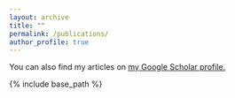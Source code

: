 ```yaml
---
layout: archive
title: ""
permalink: /publications/
author_profile: true
---
```


<!-- {% if author.googlescholar %} -->
You can also find my articles on <u><a href="{{author.googlescholar}}">my Google Scholar profile</a>.</u>
<!-- {% endif %} -->

{% include base_path %}

<!-- {% for post in site.publications reversed %}
  {% include archive-single.html %}
{% endfor %} -->

